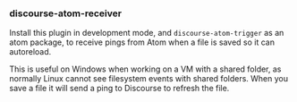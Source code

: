 ### discourse-atom-receiver

Install this plugin in development mode, and `discourse-atom-trigger` as an
atom package, to receive pings from Atom when a file is saved so it can
autoreload.

This is useful on Windows when working on a VM with a shared folder, as
normally Linux cannot see filesystem events with shared folders. When
you save a file it will send a ping to Discourse to refresh the file.

